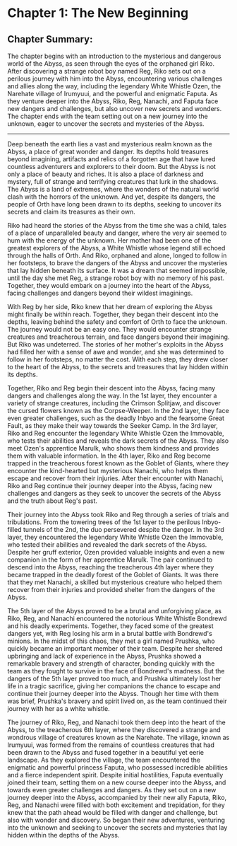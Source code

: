 # Chapter 1: The New Beginning

## Chapter Summary:
The chapter begins with an introduction to the mysterious and dangerous world of the Abyss, as seen through the eyes of the orphaned girl Riko. After discovering a strange robot boy named Reg, Riko sets out on a perilous journey with him into the Abyss, encountering various challenges and allies along the way, including the legendary White Whistle Ozen, the Narehate village of Irumyuui, and the powerful and enigmatic Faputa. As they venture deeper into the Abyss, Riko, Reg, Nanachi, and Faputa face new dangers and challenges, but also uncover new secrets and wonders. The chapter ends with the team setting out on a new journey into the unknown, eager to uncover the secrets and mysteries of the Abyss.

---

Deep beneath the earth lies a vast and mysterious realm known as the Abyss, a place of great wonder and danger. Its depths hold treasures beyond imagining, artifacts and relics of a forgotten age that have lured countless adventurers and explorers to their doom. But the Abyss is not only a place of beauty and riches. It is also a place of darkness and mystery, full of strange and terrifying creatures that lurk in the shadows. The Abyss is a land of extremes, where the wonders of the natural world clash with the horrors of the unknown. And yet, despite its dangers, the people of Orth have long been drawn to its depths, seeking to uncover its secrets and claim its treasures as their own.

Riko had heard the stories of the Abyss from the time she was a child, tales of a place of unparalleled beauty and danger, where the very air seemed to hum with the energy of the unknown. Her mother had been one of the greatest explorers of the Abyss, a White Whistle whose legend still echoed through the halls of Orth. And Riko, orphaned and alone, longed to follow in her footsteps, to brave the dangers of the Abyss and uncover the mysteries that lay hidden beneath its surface. It was a dream that seemed impossible, until the day she met Reg, a strange robot boy with no memory of his past. Together, they would embark on a journey into the heart of the Abyss, facing challenges and dangers beyond their wildest imaginings.

With Reg by her side, Riko knew that her dream of exploring the Abyss might finally be within reach. Together, they began their descent into the depths, leaving behind the safety and comfort of Orth to face the unknown. The journey would not be an easy one. They would encounter strange creatures and treacherous terrain, and face dangers beyond their imagining. But Riko was undeterred. The stories of her mother's exploits in the Abyss had filled her with a sense of awe and wonder, and she was determined to follow in her footsteps, no matter the cost. With each step, they drew closer to the heart of the Abyss, to the secrets and treasures that lay hidden within its depths.

Together, Riko and Reg begin their descent into the Abyss, facing many dangers and challenges along the way. In the 1st layer, they encounter a variety of strange creatures, including the Crimson Splitjaw, and discover the cursed flowers known as the Corpse-Weeper. In the 2nd layer, they face even greater challenges, such as the deadly Inbyo and the fearsome Great Fault, as they make their way towards the Seeker Camp. In the 3rd layer, Riko and Reg encounter the legendary White Whistle Ozen the Immovable, who tests their abilities and reveals the dark secrets of the Abyss. They also meet Ozen's apprentice Marulk, who shows them kindness and provides them with valuable information. In the 4th layer, Riko and Reg become trapped in the treacherous forest known as the Goblet of Giants, where they encounter the kind-hearted but mysterious Nanachi, who helps them escape and recover from their injuries. After their encounter with Nanachi, Riko and Reg continue their journey deeper into the Abyss, facing new challenges and dangers as they seek to uncover the secrets of the Abyss and the truth about Reg's past.

Their journey into the Abyss took Riko and Reg through a series of trials and tribulations. From the towering trees of the 1st layer to the perilous Inbyo-filled tunnels of the 2nd, the duo persevered despite the danger. In the 3rd layer, they encountered the legendary White Whistle Ozen the Immovable, who tested their abilities and revealed the dark secrets of the Abyss. Despite her gruff exterior, Ozen provided valuable insights and even a new companion in the form of her apprentice Marulk. The pair continued to descend into the Abyss, reaching the treacherous 4th layer where they became trapped in the deadly forest of the Goblet of Giants. It was there that they met Nanachi, a skilled but mysterious creature who helped them recover from their injuries and provided shelter from the dangers of the Abyss.

The 5th layer of the Abyss proved to be a brutal and unforgiving place, as Riko, Reg, and Nanachi encountered the notorious White Whistle Bondrewd and his deadly experiments. Together, they faced some of the greatest dangers yet, with Reg losing his arm in a brutal battle with Bondrewd's minions. In the midst of this chaos, they met a girl named Prushka, who quickly became an important member of their team. Despite her sheltered upbringing and lack of experience in the Abyss, Prushka showed a remarkable bravery and strength of character, bonding quickly with the team as they fought to survive in the face of Bondrewd's madness. But the dangers of the 5th layer proved too much, and Prushka ultimately lost her life in a tragic sacrifice, giving her companions the chance to escape and continue their journey deeper into the Abyss. Though her time with them was brief, Prushka's bravery and spirit lived on, as the team continued their journey with her as a white whistle.

The journey of Riko, Reg, and Nanachi took them deep into the heart of the Abyss, to the treacherous 6th layer, where they discovered a strange and wondrous village of creatures known as the Narehate. The village, known as Irumyuui, was formed from the remains of countless creatures that had been drawn to the Abyss and fused together in a beautiful yet eerie landscape. As they explored the village, the team encountered the enigmatic and powerful princess Faputa, who possessed incredible abilities and a fierce independent spirit. Despite initial hostilities, Faputa eventually joined their team, setting them on a new course deeper into the Abyss, and towards even greater challenges and dangers. As they set out on a new journey deeper into the Abyss, accompanied by their new ally Faputa, Riko, Reg, and Nanachi were filled with both excitement and trepidation, for they knew that the path ahead would be filled with danger and challenge, but also with wonder and discovery. So began their new adventures, venturing into the unknown and seeking to uncover the secrets and mysteries that lay hidden within the depths of the Abyss.
